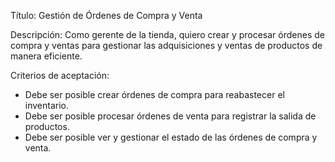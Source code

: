 Título: Gestión de Órdenes de Compra y Venta

Descripción: Como gerente de la tienda, quiero crear y procesar órdenes de compra y ventas para gestionar las adquisiciones y ventas de productos de manera eficiente.

Criterios de aceptación:

* Debe ser posible crear órdenes de compra para reabastecer el inventario.
* Debe ser posible procesar órdenes de venta para registrar la salida de productos.
* Debe ser posible ver y gestionar el estado de las órdenes de compra y venta.
